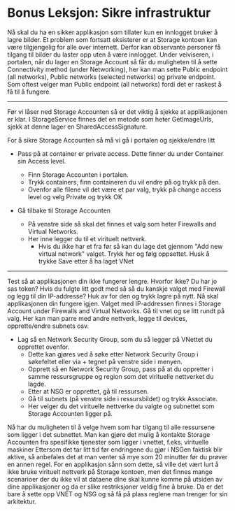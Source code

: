 # Bonus Leksjon: Sikre infrastruktur

Nå skal du ha en sikker applikasjon som tillater kun en innlogget bruker å lagre bilder. Et problem som fortsatt eksisterer er at Storage kontoen kan være tilgjengelig for alle over internett. Derfor kan observante personer få tilgang til bilder du laster opp uten å være innlogget. Under veiviseren, i portalen, når du lager en Storage Account så får du muligheten til å sette Connectivity method (under Networking), her kan man sette Public endpoint (all networks), Public networks (selected networks) og private endpoint. Som oftest velger man Public endpoint (all networks) fordi det er raskest å få til å fungere.

--------- 

Før vi låser ned Storage Accounten så er det viktig å sjekke at applikasjonen er klar. I StorageService finnes det en metode som heter GetImageUrls, sjekk at denne lager en SharedAccessSignature.

For å sikre Storage Accounten så må vi gå i portalen og sjekke/endre litt
- Pass på at container er private access. Dette finner du under Container sin Access level.
	- Finn Storage Accounten i portalen. 
	- Trykk containers, finn containeren du vil endre på og trykk på den. 
	- Ovenfor alle filene vil det være et par valg, trykk på change access level og velg Private og trykk OK

- Gå tilbake til Storage Accounten
	- På venstre side så skal det finnes et valg som heter Firewalls and Virtual Networks.
	- Her inne legger du til et virituelt nettverk. 
		- Hvis du ikke har et fra før så kan du lage det gjennom "Add new virtual network" valget. Trykk her og følg oppsettet. Husk å trykke Save etter å ha laget VNet
-------------

Test så at applikasjonen din ikke fungerer lengre. Hvorfor ikke? Du har jo sas token?
Hvis du fulgte litt godt med så så du kanskje valget med Firewall og legg til din IP-addresse? Huk av for den og trykk lagre på nytt. Nå skal applikasjonen din fungere igjen.
Valget med IP-addressen finnes i Storage Account under Firewalls and Virtual Networks.
Gå til vnet og se litt rundt på valg. Her kan man parre med andre nettverk, legge til devices, opprette/endre subnets osv.

- Lag så en Network Security Group, som du så legger på VNettet du opprettet ovenfor.
	- Dette kan gjøres ved å søke etter Network Security Group i søkefeltet eller via + tegnet på venstre side i menyen.
	- Opprett så en Network Security Group, pass på at du oppretter i samme ressursgruppe og region som det virituelle nettverket du lagde. 
	- Etter at NSG er opprettet, gå til ressursen.
	- Gå til subnets (på venstre side i ressursbildet) og trykk Associate.
	- Her velger du det virituelle nettverke du valgte og subnettet som Storage Accounten ligger på.

Nå har du muligheten til å velge hvem som har tilgang til alle ressursene som ligger i det subnettet.
Man kan gjøre det mulig å kontakte Storage Accounten fra spesifikke tjenester som ligger i vnettet, f.eks. virituelle maskiner
Ettersom det tar litt tid før endringene du gjør i NSGen faktisk blir aktive, så anbefales det at man venter så mye som 20 minutter før du prøver en annen regel.
For en applikasjon sånn som dette, så ville det vært lurt å ikke bruke virituelt nettverk på Storage kontoen, men det finnes mange scenarioer der du ikke vil at dataene dine skal kunne komme på utsiden av dine applikasjoner og da er slike restriksjoner veldig fine å bruke. Da er det bare å sette opp VNET og NSG og så få på plass reglene man trenger for sin arkitektur.


